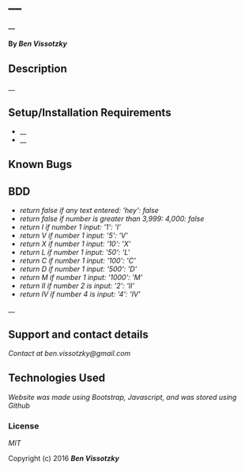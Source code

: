 # __

#### __

#### By _**Ben Vissotzky**_

## Description

__

## Setup/Installation Requirements

* __
* __

## Known Bugs


## BDD
* _return false if any text entered: 'hey': false_
* _return false if number is greater than 3,999: 4,000: false_
* _return I if number 1 input: '1': 'I'_
* _return V if number 1 input: '5': 'V'_
* _return X if number 1 input: '10': 'X'_
* _return L if number 1 input: '50': 'L'_
* _return C if number 1 input: '100': 'C'_
* _return D if number 1 input: '500': 'D'_
* _return M if number 1 input: '1000': 'M'_
* _return II if number 2 is input: '2': 'II'_
* _return IV if number 4 is input: '4': 'IV'_



__

## Support and contact details

_Contact at ben.vissotzky@gmail.com_

## Technologies Used

_Website was made using Bootstrap, Javascript, and was stored using Github_

### License

*MIT*

Copyright (c) 2016 **_Ben Vissotzky_**
